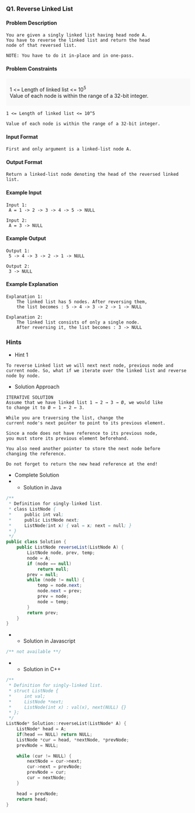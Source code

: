 ### Q1. Reverse Linked List
#### Problem Description
```text
You are given a singly linked list having head node A. 
You have to reverse the linked list and return the head 
node of that reversed list.

NOTE: You have to do it in-place and in one-pass.
```
#### Problem Constraints
<div style="background-color: #f9f9f9; padding: 5px 10px;">
    <p>1 &lt;= Length of linked list &lt;= 10<sup>5</sup> <br>
    Value of each node is within the range of a 32-bit integer.</p>
</div>

```text
1 <= Length of linked list <= 10^5

Value of each node is within the range of a 32-bit integer.
```
#### Input Format
```text
First and only argument is a linked-list node A.
```
#### Output Format
```text
Return a linked-list node denoting the head of the reversed linked list.
```
#### Example Input
```text
Input 1:
 A = 1 -> 2 -> 3 -> 4 -> 5 -> NULL 

Input 2:
 A = 3 -> NULL 
```
#### Example Output
```text
Output 1:
 5 -> 4 -> 3 -> 2 -> 1 -> NULL 

Output 2:
 3 -> NULL 
```
#### Example Explanation
```text
Explanation 1:
    The linked list has 5 nodes. After reversing them, 
    the list becomes : 5 -> 4 -> 3 -> 2 -> 1 -> NULL 

Explanation 2:
    The linked list consists of only a single node. 
    After reversing it, the list becomes : 3 -> NULL 
```
### Hints
* Hint 1
```text
To reverse Linked list we will next next node, previous node and 
current node. So, what if we iterate over the linked list and reverse 
node by node.
```
* Solution Approach
```text
ITERATIVE SOLUTION
Assume that we have linked list 1 → 2 → 3 → Ø, we would like 
to change it to Ø ← 1 ← 2 ← 3.

While you are traversing the list, change the 
current node's next pointer to point to its previous element. 

Since a node does not have reference to its previous node, 
you must store its previous element beforehand. 

You also need another pointer to store the next node before 
changing the reference. 

Do not forget to return the new head reference at the end!
```
* Complete Solution
* * Solution in Java
```java
/**
 * Definition for singly-linked list.
 * class ListNode {
 *     public int val;
 *     public ListNode next;
 *     ListNode(int x) { val = x; next = null; }
 * }
 */
public class Solution {
	public ListNode reverseList(ListNode A) {
	    ListNode node, prev, temp;
	    node = A;
	    if (node == null)
	        return null;
	    prev = null;
	    while (node != null) {
	        temp = node.next;
	        node.next = prev;
	        prev = node;
	        node = temp;
	    }
	    return prev;
	}
}
```
* * Solution in Javascript
```javascript
/** not available **/
```
* * Solution in C++
```cpp
/**
 * Definition for singly-linked list.
 * struct ListNode {
 *     int val;
 *     ListNode *next;
 *     ListNode(int x) : val(x), next(NULL) {}
 * };
 */
ListNode* Solution::reverseList(ListNode* A) {
    ListNode* head = A; 
    if(head == NULL) return NULL;
    ListNode *cur = head, *nextNode, *prevNode;
    prevNode = NULL;

    while (cur != NULL) {
        nextNode = cur->next;
        cur->next = prevNode;
        prevNode = cur;
        cur = nextNode;
    }

    head = prevNode;
    return head;
}
```

